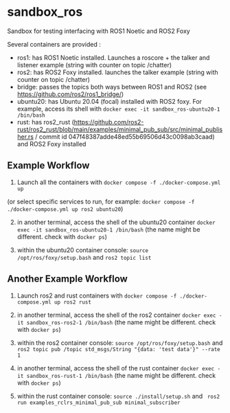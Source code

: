 # sandbox_ros

Sandbox for testing interfacing with ROS1 Noetic and ROS2 Foxy

Several containers are provided :
- ros1: has ROS1 Noetic installed. Launches a roscore + the talker and listener example (string with counter on topic /chatter)
- ros2: has ROS2 Foxy installed. launches the talker example (string with counter on topic /chatter)
- bridge: passes the topics both ways between ROS1 and ROS2 (see https://github.com/ros2/ros1_bridge/)
- ubuntu20: has Ubuntu 20.04 (focal) installed with ROS2 foxy. For example, access its shell with `docker exec -it sandbox_ros-ubuntu20-1 /bin/bash`
- rust: has ros2_rust (https://github.com/ros2-rust/ros2_rust/blob/main/examples/minimal_pub_sub/src/minimal_publisher.rs / commit id 047f48387adde48ed55b69506d43c0098ab3caad) and ROS2 Foxy installed 


## Example Workflow

1. Launch all the containers with `docker compose -f ./docker-compose.yml up`

(or select specific services to run, for example:  `docker compose -f ./docker-compose.yml up ros2 ubuntu20`)

2. in another terminal, access the shell of the ubuntu20 container `docker exec -it sandbox_ros-ubuntu20-1 /bin/bash`
(the name might be different. check with `docker ps`)

3. within the ubuntu20 container console: `source /opt/ros/foxy/setup.bash` and `ros2 topic list`


## Another Example Workflow

1. Launch ros2 and rust containers with `docker compose -f ./docker-compose.yml up ros2 rust`

2. in another terminal, access the shell of the ros2 container `docker exec -it sandbox_ros-ros2-1 /bin/bash`
(the name might be different. check with `docker ps`)

3. within the ros2 container console: `source /opt/ros/foxy/setup.bash` and `ros2 topic pub /topic std_msgs/String "{data: 'test data'}" --rate 1`

4. in another terminal, access the shell of the rust container `docker exec -it sandbox_ros-rust-1 /bin/bash`
(the name might be different. check with `docker ps`)

5. within the rust container console: `source ./install/setup.sh` and ` ros2 run examples_rclrs_minimal_pub_sub minimal_subscriber`
